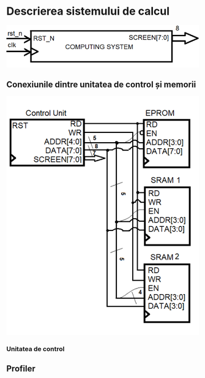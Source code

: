 # Descrierea sistemului de calcul
![sistem](./sistem.bmp)
## Conexiunile dintre unitatea de control și memorii
![conexiuni](./SchemaBloc.bmp)
### Unitatea de control

## Profiler
